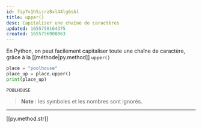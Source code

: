 ```yaml
---
id: 7ip7v1h5ijrz8xl44lg6sbl
title: upper()
desc: Capitaliser une chaîne de caractères
updated: 1655758164375
created: 1655756908063
---
```


En Python, on peut facilement capitaliser toute une chaîne de caractère, grâce à la [[méthode|py.method]] `upper()`

```python
place = "poolhouse"
place_up = place.upper()
print(place_up)
```

```shell
POOLHOUSE
```

> **Note** : les symboles et les nombres sont ignorés.

---

[[py.method.str]]